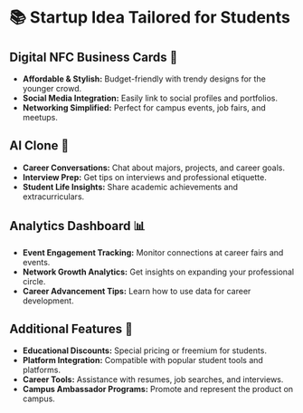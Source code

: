 
# 📚 Startup Idea Tailored for Students

## Digital NFC Business Cards 📲
- **Affordable & Stylish:** Budget-friendly with trendy designs for the younger crowd.
- **Social Media Integration:** Easily link to social profiles and portfolios.
- **Networking Simplified:** Perfect for campus events, job fairs, and meetups.

## AI Clone 🤖
- **Career Conversations:** Chat about majors, projects, and career goals.
- **Interview Prep:** Get tips on interviews and professional etiquette.
- **Student Life Insights:** Share academic achievements and extracurriculars.

## Analytics Dashboard 📊
- **Event Engagement Tracking:** Monitor connections at career fairs and events.
- **Network Growth Analytics:** Get insights on expanding your professional circle.
- **Career Advancement Tips:** Learn how to use data for career development.

## Additional Features 🌟
- **Educational Discounts:** Special pricing or freemium for students.
- **Platform Integration:** Compatible with popular student tools and platforms.
- **Career Tools:** Assistance with resumes, job searches, and interviews.
- **Campus Ambassador Programs:** Promote and represent the product on campus.
